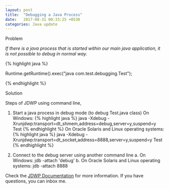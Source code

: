 ```yaml
---
layout: post
title:  "Debugging a Java Process"
date:   2017-08-31 00:33:25 +0530
categories: Java update
---
```

Problem

*If there is a java process that is started within our main java application, it is not possible to
debug in normal way.*

{% highlight java %}

Runtime.getRuntime().exec("java com.test.debugging.Test");

{% endhighlight %}

Solution

Steps of JDWP using command line,
1. Start a java process in debug mode (to debug Test.java class)
    On Windows:
    {% highlight java %}
        java -Xdebug -Xrunjdwp:transport=dt_shmem,address=debug,server=y,suspend=y Test
    {% endhighlight %}
    On Oracle Solaris and Linux operating systems:
    {% highlight java %}
        java -Xdebug -Xrunjdwp:transport=dt_socket,address=8888,server=y,suspend=y Test
    {% endhighlight %}

2. Connect to the debug server using another command line
    a. On Windows:
        jdb -attach 'debug'
    b. On Oracle Solaris and Linux operating systems:
        jdb -attach 8888

Check the [JDWP Documentation][jdwp-docs] for more information. If you have questions, you can inbox me.

[jdwp-docs]: https://docs.oracle.com/javase/8/docs/technotes/guides/troubleshoot/introclientissues005.html
